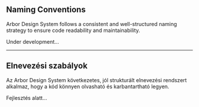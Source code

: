 <!-- ENG -->
## Naming Conventions

Arbor Design System follows a consistent and well-structured naming strategy to ensure code readability and maintainability.

Under development…

---

<!-- HUN -->
## Elnevezési szabályok

Az Arbor Design System következetes, jól strukturált elnevezési rendszert alkalmaz, hogy a kód könnyen olvasható és karbantartható legyen.

Fejlesztés alatt...
